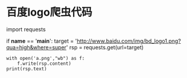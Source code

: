 # 百度logo爬虫代码
import requests

if __name__ == '__main__':
    target = 'http://www.baidu.com/img/bd_logo1.png?qua=high&where=super'
    rsp = requests.get(url=target)

    with open('a.png',"wb") as f:
        f.write(rsp.content)
    print(rsp.text)

